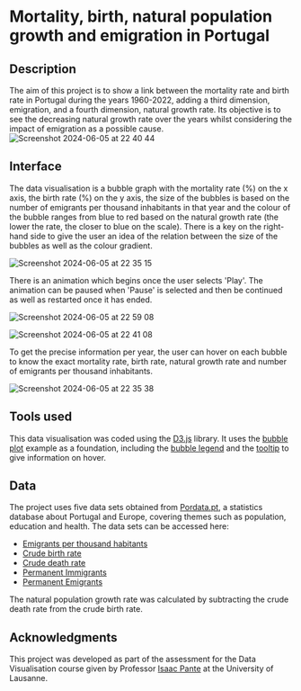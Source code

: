 # Mortality, birth, natural population growth and emigration in Portugal

## Description
The aim of this project is to show a link between the mortality rate and birth rate in Portugal during the years 1960-2022, adding a third dimension, emigration, and a fourth dimension, natural growth rate. Its objective is to see the decreasing natural growth rate over the years whilst considering the impact of emigration as a possible cause.
![Screenshot 2024-06-05 at 22 40 44](https://github.com/mfpa231/mortality_birth_pt/assets/107937846/b16d6b85-c9ff-469b-907c-79322a8e11c9)

## Interface
The data visualisation is a bubble graph with the mortality rate (%) on the x axis, the birth rate (%) on the y axis, the size of the bubbles is based on the number of emigrants per thousand inhabitants in that year and the colour of the bubble ranges from blue to red based on the natural growth rate (the lower the rate, the closer to blue on the scale). 
There is a key on the right-hand side to give the user an idea of the relation between the size of the bubbles as well as the colour gradient.

![Screenshot 2024-06-05 at 22 35 15](https://github.com/mfpa231/mortality_birth_pt/assets/107937846/65b2a4ee-a007-4019-b0c1-f6746971ce9b)

There is an animation which begins once the user selects 'Play'. The animation can be paused when 'Pause' is selected and then be continued as well as restarted once it has ended.

![Screenshot 2024-06-05 at 22 59 08](https://github.com/mfpa231/mortality_birth_pt/assets/107937846/673da4ad-e76c-4e10-a109-2f61f2cf51c9)

![Screenshot 2024-06-05 at 22 41 08](https://github.com/mfpa231/mortality_birth_pt/assets/107937846/8b483206-4682-4a07-84a7-70a662a68475)

To get the precise information per year, the user can hover on each bubble to know the exact mortality rate, birth rate, natural growth rate and number of emigrants per thousand inhabitants. 

![Screenshot 2024-06-05 at 22 35 38](https://github.com/mfpa231/mortality_birth_pt/assets/107937846/ab53ee6d-510d-4b44-b660-6217b86c0324)

## Tools used
This data visualisation was coded using the [D3.js](https://d3js.org) library. 
It uses the [bubble plot](https://d3-graph-gallery.com/bubble.html) example as a foundation, including the [bubble legend](https://d3-graph-gallery.com/graph/bubble_legend.html) and the [tooltip](https://d3-graph-gallery.com/graph/bubble_template.html) to give information on hover.

## Data
The project uses five data sets obtained from [Pordata.pt](https://www.pordata.pt), a statistics database about Portugal and Europe, covering themes such as population, education and health. The data sets can be accessed here:

- [Emigrants per thousand habitants](https://www.pordata.pt/en/portugal/emigrants+per+thousand+inhabitants-832)
- [Crude birth rate](https://www.pordata.pt/en/portugal/crude+birth+rate-527)
- [Crude death rate](https://www.pordata.pt/en/portugal/crude+death+rate+and+infant+mortality+rate-528)
- [Permanent Immigrants]([https://www.pordata.pt/portugal/imigrantes+permanentes+total+e+por+nacionalidade-3795](https://www.pordata.pt/en/portugal/permanent+immigrants+total+and+by+nationality-3795))
- [Permanent Emigrants](https://www.pordata.pt/en/portugal/permanent+emmigrants+total+and+by+nationality-3797)

The natural population growth rate was calculated by subtracting the crude death rate from the crude birth rate.

## Acknowledgments
This project was developed as part of the assessment for the Data Visualisation course given by Professor [Isaac Pante](https://isaacpante.net) at the University of Lausanne. 
